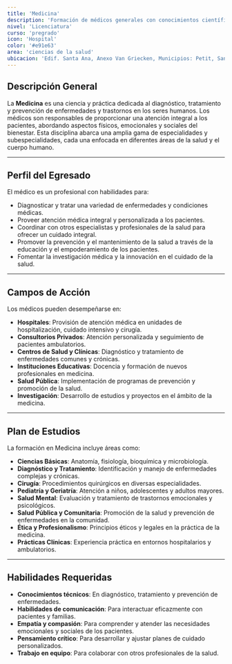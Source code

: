 ```yaml
---
title: 'Medicina'
description: 'Formación de médicos generales con conocimientos científicos y habilidades clínicas para el diagnóstico y tratamiento de enfermedades.'
nivel: 'Licenciatura'
curso: 'pregrado'
icon: 'Hospital'
color: '#e91e63'
area: 'ciencias de la salud'
ubicacion: 'Edif. Santa Ana, Anexo Van Griecken, Municipios: Petit, San Francisco, Monseñor Iturriza, Silva, Democracia, Federación, Carirubana, Dabajuro'
---
```


## Descripción General
La **Medicina** es una ciencia y práctica dedicada al diagnóstico, tratamiento y prevención de enfermedades y trastornos en los seres humanos. Los médicos son responsables de proporcionar una atención integral a los pacientes, abordando aspectos físicos, emocionales y sociales del bienestar. Esta disciplina abarca una amplia gama de especialidades y subespecialidades, cada una enfocada en diferentes áreas de la salud y el cuerpo humano.

---

## Perfil del Egresado
El médico es un profesional con habilidades para:
- Diagnosticar y tratar una variedad de enfermedades y condiciones médicas.
- Proveer atención médica integral y personalizada a los pacientes.
- Coordinar con otros especialistas y profesionales de la salud para ofrecer un cuidado integral.
- Promover la prevención y el mantenimiento de la salud a través de la educación y el empoderamiento de los pacientes.
- Fomentar la investigación médica y la innovación en el cuidado de la salud.

---

## Campos de Acción
Los médicos pueden desempeñarse en:
- **Hospitales**: Provisión de atención médica en unidades de hospitalización, cuidado intensivo y cirugía.
- **Consultorios Privados**: Atención personalizada y seguimiento de pacientes ambulatorios.
- **Centros de Salud y Clínicas**: Diagnóstico y tratamiento de enfermedades comunes y crónicas.
- **Instituciones Educativas**: Docencia y formación de nuevos profesionales en medicina.
- **Salud Pública**: Implementación de programas de prevención y promoción de la salud.
- **Investigación**: Desarrollo de estudios y proyectos en el ámbito de la medicina.

---

## Plan de Estudios
La formación en Medicina incluye áreas como:
- **Ciencias Básicas**: Anatomía, fisiología, bioquímica y microbiología.
- **Diagnóstico y Tratamiento**: Identificación y manejo de enfermedades complejas y crónicas.
- **Cirugía**: Procedimientos quirúrgicos en diversas especialidades.
- **Pediatría y Geriatría**: Atención a niños, adolescentes y adultos mayores.
- **Salud Mental**: Evaluación y tratamiento de trastornos emocionales y psicológicos.
- **Salud Pública y Comunitaria**: Promoción de la salud y prevención de enfermedades en la comunidad.
- **Ética y Profesionalismo**: Principios éticos y legales en la práctica de la medicina.
- **Prácticas Clínicas**: Experiencia práctica en entornos hospitalarios y ambulatorios.

---

## Habilidades Requeridas
- **Conocimientos técnicos**: En diagnóstico, tratamiento y prevención de enfermedades.
- **Habilidades de comunicación**: Para interactuar eficazmente con pacientes y familias.
- **Empatía y compasión**: Para comprender y atender las necesidades emocionales y sociales de los pacientes.
- **Pensamiento crítico**: Para desarrollar y ajustar planes de cuidado personalizados.
- **Trabajo en equipo**: Para colaborar con otros profesionales de la salud.
